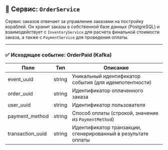 ## 🚀 Сервис: `OrderService`

Сервис заказов отвечает за управление заказами на постройку кораблей. Он хранит заказы в собственной базе данных (PostgreSQL) и взаимодействует с `InventoryService` для расчета финальной стоимости заказа, а также с `PaymentService` для проведения оплаты.

---

### ✅ Исходящее событие: **OrderPaid** (Kafka)

| Поле             | Тип     | Описание                                                                 |
|------------------|---------|--------------------------------------------------------------------------|
| event_uuid       | string  | Уникальный идентификатор события (для идемпотентности)                   |
| order_uuid       | string  | Идентификатор оплаченного заказа                                        |
| user_uuid        | string  | Идентификатор пользователя                                              |
| payment_method   | string  | Способ оплаты (строкой, значение из `PaymentMethod`)                    |
| transaction_uuid | string  | Идентификатор транзакции, сгенерированный в результате оплаты           |
